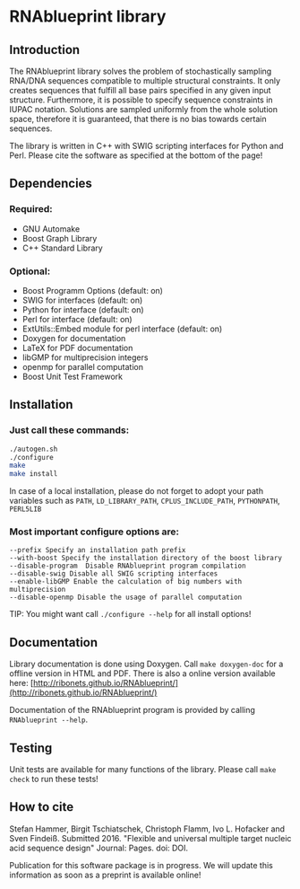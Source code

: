 
# RNAblueprint library

## Introduction

The RNAblueprint library solves the problem of stochastically sampling RNA/DNA sequences
compatible to multiple structural constraints.
It only creates sequences that fulfill all base pairs specified in any given input structure.
Furthermore, it is possible to specify sequence constraints in IUPAC notation.
Solutions are sampled uniformly from the whole solution space, therefore it is guaranteed,
that there is no bias towards certain sequences.

The library is written in C++ with SWIG scripting interfaces for Python and Perl.
Please cite the software as specified at the bottom of the page!

## Dependencies

### Required:

 * GNU Automake
 * Boost Graph Library
 * C++ Standard Library

### Optional:

 * Boost Programm Options (default: on)
 * SWIG for interfaces (default: on)
 * Python for interface (default: on)
 * Perl for interface (default: on)
 * ExtUtils::Embed module for perl interface (default: on)
 * Doxygen for documentation
 * LaTeX for PDF documentation
 * libGMP for multiprecision integers
 * openmp for parallel computation
 * Boost Unit Test Framework

## Installation

### Just call these commands:

```bash
./autogen.sh
./configure
make
make install
```

In case of a local installation, please do not forget to adopt your path variables such as
`PATH`, `LD_LIBRARY_PATH`, `CPLUS_INCLUDE_PATH`, `PYTHONPATH`, `PERL5LIB`

### Most important configure options are:

    --prefix Specify an installation path prefix
    --with-boost Specify the installation directory of the boost library
    --disable-program  Disable RNAblueprint program compilation
    --disable-swig Disable all SWIG scripting interfaces
    --enable-libGMP Enable the calculation of big numbers with multiprecision
    --disable-openmp Disable the usage of parallel computation

TIP: You might want call `./configure --help` for all install options!

## Documentation

Library documentation is done using Doxygen. Call `make doxygen-doc` for a offline version in HTML and PDF.
There is also a online version available here: [http://ribonets.github.io/RNAblueprint/](http://ribonets.github.io/RNAblueprint/)

Documentation of the RNAblueprint program is provided by calling `RNAblueprint --help`.

## Testing

Unit tests are available for many functions of the library. Please call `make check` to run these tests!

## How to cite

Stefan Hammer, Birgit Tschiatschek, Christoph Flamm, Ivo L. Hofacker and Sven Findeiß. Submitted 2016. "Flexible and universal multiple target nucleic acid sequence design" Journal: Pages. doi: DOI.

Publication for this software package is in progress.
We will update this information as soon as a preprint is available online!
